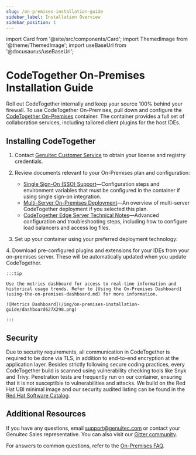 ```yaml
---
slug: /on-premises-installation-guide
sidebar_label: Installation Overview
sidebar_position: 1
---
```


import Card from '@site/src/components/Card';
import ThemedImage from '@theme/ThemedImage';
import useBaseUrl from '@docusaurus/useBaseUrl';

# CodeTogether On-Premises Installation Guide

Roll out CodeTogether internally and keep your source 100% behind your firewall. To use CodeTogether On-Premises, pull down and configure the [CodeTogether On-Premises](https://www.codetogether.com/on-premises/) container. The container provides a full set of collaboration services, including tailored client plugins for the host IDEs.

## Installing CodeTogether

1. Contact [Genuitec Customer Service](https://www.codetogether.com/pricing/on-premises-contact-us/) to obtain your license and registry credentials.

2. Review documents relevant to your On-Premises plan and configuration:
    - [Single Sign-On (SSO) Support](sso.md)—Configuration steps and environment variables that must be configured in the container if using single sign-on integration.
    - [Multi-Server On-Premises Deployment](multi-server-on-premises-deployment.md)—An overview of multi-server CodeTogether deployment if you selected this plan.
    - [CodeTogether Edge Server Technical Notes](edge-server-technical-notes.md)—Advanced configuration and troubleshooting steps, including how to configure load balancers and access log files.

3. Set up your container using your preferred deployment technology:  
<div className="four-section-content">
 <Card
        title="Docker Container"
        description="Deploy via Docker, using the Genuitec Docker Registry or Red Hat Software Catalog"
        to="/on-premises-installation-guide/docker"
        iconl='/img/logos/docker-light.png'
        icond='/img/logos/docker-dark.png'
      />
 <Card
        title="Helm Chart"
        description="Deploy as a Kubernetes pod through a Helm chart"
        to="/on-premises-installation-guide/kubernetes"
        iconl='/img/logos/helm-light.png'
        icond='/img/logos/helm-dark.png'
      />
 <Card
        title="Kubernetes"
        description="Deploy as a Kubernetes pod through a deployment file"
        to="/on-premises-installation-guide/kubernetes#deploying-as-a-kubernetes-pod-through-a-deployment-file-deprecated"
        iconl='/img/logos/kubernetes-light.png'
        icond='/img/logos/kubernetes-dark.png'
      />
 <Card
        title="Red Hat OpenShift"
        description="Deploy as an OpenShift pod using the Red Hat Software catalog"
        to="https://catalog.redhat.com/software/containers/genuitec/codetogether/5fbbdc772937386820426f55?container-tabs=gti&gti-tabs=registry-tokens"
        iconl='/img/logos/openshift-light.png'
        icond='/img/logos/openshift-dark.png'
      />
</div>
4. Download pre-configured plugins and extensions for your IDEs from your on-premises server. These will be automatically updated when you update CodeTogether.

    :::tip

    Use the metrics dashboard for access to real-time information and historical usage trends. Refer to [Using the On-Premises Dashboard](using-the-on-premises-dashboard.md) for more information.

    ![Metrics Dashboard](/img/on-premises-installation-guide/dashboard627X298.png)

    :::

## Security
Due to security requirements, all communication in CodeTogether is required to be done via TLS, in addition to end-to-end encryption at the application layer. Besides strictly following secure coding practices, every CodeTogether build is scanned using vulnerability checking tools like Snyk and Trivy. Penetration tests are frequently run on our container, ensuring that it is not susceptible to vulnerabilities and attacks. We build on the Red Hat UBI minimal image and our security audited listing can be found in the [Red Hat Software Catalog](https://catalog.redhat.com/software/containers/genuitec/codetogether/5fbbdc772937386820426f55).

## Additional Resources
If you have any questions, email [support@genuitec.com](mailto:support@genuitec.com) or contact your Genuitec Sales representative. You can also visit our [Gitter community](https://gitter.im/CodeTogether-com/community).

For answers to common questions, refer to the [On-Premises FAQ](../faqs/on-premises-faq.md).